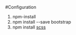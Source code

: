 #Configuration

1. npm-install
2. npm install --save bootstrap
3. npm install [scss](https://www.oscarlijo.com/blog/usar-bootstrap-en-react/)

